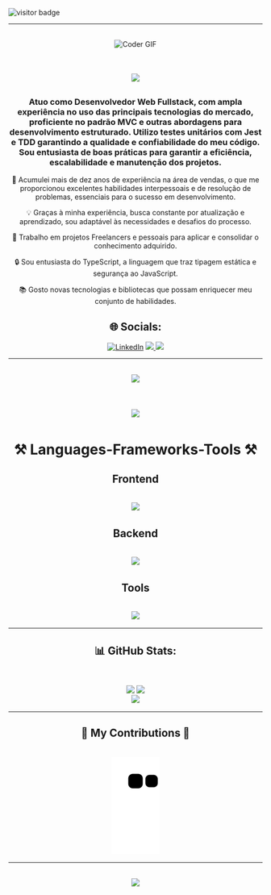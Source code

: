 ![visitor badge](https://visitor-badge.laobi.icu/badge?page_id=IsraelKilday.visitor-badge&left_color=red&right_color=green&left_text=Hello%20Visitors)

<hr>

<div align="center"><br>    
    <img alt="Coder GIF" height=250 width=350 src="https://images.squarespace-cdn.com/content/v1/5769fc401b631bab1addb2ab/1541580611624-TE64QGKRJG8SWAIUS7NS/ke17ZwdGBToddI8pDm48kPoswlzjSVMM-SxOp7CV59BZw-zPPgdn4jUwVcJE1ZvWQUxwkmyExglNqGp0IvTJZamWLI2zvYWH8K3-s_4yszcp2ryTI0HqTOaaUohrI8PI6FXy8c9PWtBlqAVlUS5izpdcIXDZqDYvprRqZ29Pw0o/coding-freak.gif" />
  <h1 align="center">
    <img src="https://readme-typing-svg.herokuapp.com/?font=Righteous&size=35&center=true&vCenter=true&width=500&height=70&duration=4000&lines=Olá+!+👋;+Eu+me+chamo+Israel+Kilday!;+Bem+vindo+ao+meu+perfil" />
</h1>
</div>

<h3 align="center">Atuo como Desenvolvedor Web Fullstack, com ampla experiência no uso das principais tecnologias do mercado, proficiente no padrão MVC e outras abordagens para desenvolvimento estruturado. Utilizo testes unitários com Jest e TDD garantindo a qualidade e confiabilidade do meu código. Sou entusiasta de boas práticas para garantir a eficiência, escalabilidade e manutenção dos projetos.
</h3>

<div align="center">

 🤝 Acumulei mais de dez anos de experiência na área de vendas, o que me proporcionou excelentes habilidades interpessoais e de resolução de problemas, essenciais para o sucesso em desenvolvimento.
   
 💡 Graças à minha experiência, busca constante por atualização e aprendizado, sou adaptável às necessidades e desafios do processo.

 🚀 Trabalho em projetos Freelancers e pessoais para aplicar e consolidar o conhecimento adquirido.

 🔒 Sou entusiasta do TypeScript, a linguagem que traz tipagem estática e segurança ao JavaScript. 
 
 📚 Gosto novas tecnologias e bibliotecas que possam enriquecer meu conjunto de habilidades.
 
 </div>

<div align="center">
    
<h2>🌐 Socials:</h2> 
    
[![LinkedIn](https://img.shields.io/badge/LinkedIn-0077B5?style=for-the-badge&logo=linkedin&logoColor=white)](https://www.linkedin.com/in/israeldevfrontend)
<a href="https://portfolioikdev-zeta-nine.vercel.app/" target="_blank">
     <img src="https://img.shields.io/badge/Portfolio-FF5722?style=for-the-badge&logo=todoist&logoColor=white" target="_blank" />
</a>
<a href="mailto:israelkilday27@gmail.com">
    <img src="https://img.shields.io/badge/Gmail-333333?style=for-the-badge&logo=gmail&logoColor=red" />
</a>

</div>

<hr/>

<div align="center"><br>    
  <img height="300px" src="https://github.com/Israelkilday/IsraelKilday/assets/101229204/51154287-3302-43e5-8dc0-f7336dee2382)"/>
  <h1 align="center">
    <img src="https://readme-typing-svg.herokuapp.com/?font=Righteous&size=35&center=true&vCenter=true&width=500&height=70&duration=4000&lines=</+Software+Developer+>;" />
  </h1>  
</div>

<h1 align="center">⚒️ Languages-Frameworks-Tools ⚒️</h1>

<h2 align="center"> Frontend </h2>

<br>

<div align="center">
    <img src="https://skillicons.dev/icons?i=html,css,javascript,typescript,react,redux,nextjs,tailwind" /><br>
</div>

<h2 align="center"> Backend </h2>

<br>

<div align="center">
    <img src="https://skillicons.dev/icons?i=nodejs,express,nestjs,postgres,prisma,firebase,jest,vitest" /><br>
</div>

<h2 align="center"> Tools </h2>

<br>

<div align="center">
    <img src="https://skillicons.dev/icons?i=vscode,git,vite,figma,npm,postman,vercel" /><br>
</div>

<hr>

<h2 align="center">📊 GitHub Stats:</h2>
<br>
<div align=center>
  
![](https://github-readme-stats.vercel.app/api?username=Israelkilday&theme=chartreuse-dark&hide_border=false&include_all_commits=false&count_private=false)
![](https://github-readme-streak-stats.herokuapp.com/?user=Israelkilday&theme=chartreuse-dark&hide_border=false)
  <br/>
![](https://github-readme-stats.vercel.app/api/top-langs/?username=Israelkilday&theme=chartreuse-dark&hide_border=false&include_all_commits=false&count_private=false&layout=compact)
</div>

<hr>

<div align="center">
  <h2>🐍 My Contributions 🐍</h2>
  <br>
  <img alt="snake eating my contributions" src="https://raw.githubusercontent.com/IsraelKilday/IsraelKilday/output/github-contribution-grid-snake.svg" />
</div>

<hr>

<div align="center"><br>
<img src="https://readme-typing-svg.herokuapp.com/?font=Righteous&size=35&center=true&vCenter=true&width=500&height=70&duration=4000&lines=+Obrigado+pela+visita!😎;+Fale+comigo+no+Linkedin;+Até+a+próxima!👋" />
</div>
